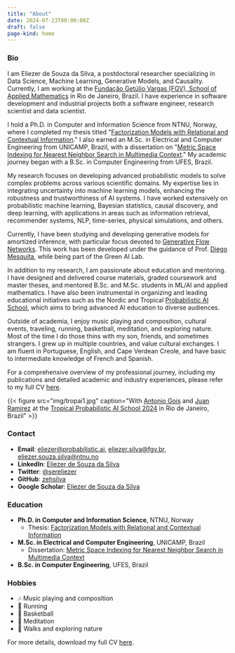 ```yaml
---
title: "About"
date: 2024-07-23T00:00:00Z
draft: false
page-kind: home
---
```


### Bio

I am Eliezer de Souza da Silva, a postdoctoral researcher specializing in Data Science, Machine Learning, Generative Models, and Causality. Currently, I am working at the [Fundação Getúlio Vargas (FGV), School of Applied Mathematics](https://emap.fgv.br/en) in Rio de Janeiro, Brazil. I have experience in software development and industrial projects both a software engineer, research scientist and data scientist.

I hold a Ph.D. in Computer and Information Science from NTNU, Norway, where I completed my thesis titled "[Factorization Models with Relational and Contextual Information](https://ntnuopen.ntnu.no/ntnu-xmlui/handle/11250/2771398)." I also earned an M.Sc. in Electrical and Computer Engineering from UNICAMP, Brazil, with a dissertation on "[Metric Space Indexing for Nearest Neighbor Search in Multimedia Context](https://doi.org/10.47749/T/UNICAMP.2014.938167)." My academic journey began with a B.Sc. in Computer Engineering from UFES, Brazil.

My research focuses on developing advanced probabilistic models to solve complex problems across various scientific domains. My expertise lies in integrating uncertainty into machine learning models, enhancing the robustness and trustworthiness of AI systems. I have worked extensively on probabilistic machine learning, Bayesian statistics, causal discovery, and deep learning, with applications in areas such as information retrieval, recommender systems, NLP, time-series, physical simulations, and others.

Currently, I have been studying and developing generative models for amortized inference, with particular focus devoted to [Generative Flow Networks](topics/generative-flow-networks/). This work has been developed under the guidance of Prof. [Diego Mesquita](https://weakly-informative.github.io/), while being part of the Green AI Lab.

In addition to my research, I am passionate about education and mentoring. I have designed and delivered course materials, graded coursework and master theses, and mentored B.Sc. and M.Sc. students in ML/AI and applied mathematics. I have also been instrumental in organizing and leading educational initiatives such as the Nordic and Tropical [Probabilistic AI School](https://probabilistic.ai/), which aims to bring advanced AI education to diverse audiences.

Outside of academia, I enjoy music playing and composition, cultural events, traveling, running, basketball, meditation, and exploring nature. Most of the time I do those thins with my son, friends, and sometimes strangers. I grew up in multiple countries, and value cultural exchanges. I am fluent in Portuguese, English, and Cape Verdean Creole, and have basic to intermediate knowledge of French and Spanish.

For a comprehensive overview of my professional journey, including my publications and detailed academic and industry experiences, please refer to my full CV [here](pdf/cv_eliezer.pdf).

{{< figure src="img/tropai1.jpg" caption="With [Antonio Gois](https://antoniogois.github.io/) and [Juan Ramirez](https://juan43ramirez.github.io/) at the [Tropical Probabilistic AI School 2024](https://tropical.probabilistic.ai/) in Rio de Janeiro, Brazil" >}}


### Contact

- **Email**: [eliezer@probabilistic.ai](mailto:eliezer@probabilistic.ai), [eliezer.silva@fgv.br](mailto:eliezer.silva@fgv.br), [eliezer.souza.silva@ntnu.no](mailto:eliezer.souza.silva@ntnu.no)
- **LinkedIn**: [Eliezer de Souza da Silva](https://www.linkedin.com/in/eliezersilva/)
- **Twitter**: [@sereliezer](https://twitter.com/sereliezer)
- **GitHub**: [zehsilva](https://github.com/zehsilva)
- **Google Scholar**: [Eliezer de Souza da Silva](https://scholar.google.com/citations?hl=en&user=EK_dBqoAAAAJ)

### Education

- **Ph.D. in Computer and Information Science**, NTNU, Norway
  - Thesis: [Factorization Models with Relational and Contextual Information](https://ntnuopen.ntnu.no/ntnu-xmlui/handle/11250/2771398)
- **M.Sc. in Electrical and Computer Engineering**, UNICAMP, Brazil
  - Dissertation: [Metric Space Indexing for Nearest Neighbor Search in Multimedia Context](https://doi.org/10.47749/T/UNICAMP.2014.938167)
- **B.Sc. in Computer Engineering**, UFES, Brazil

### Hobbies

- 🎶 Music playing and composition
- 🏃 Running
- 🏀 Basketball
- 🧘 Meditation
- 🌳 Walks and exploring nature

For more details, download my full CV [here](pdf/cv_eliezer.pdf).